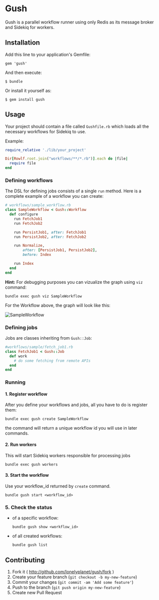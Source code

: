 # Gush

Gush is a parallel workflow runner using only Redis as its message broker and Sidekiq for workers.

## Installation

Add this line to your application's Gemfile:

    gem 'gush'

And then execute:

    $ bundle

Or install it yourself as:

    $ gem install gush

## Usage

Your project should contain a file called `Gushfile.rb` which loads all the necessary workflows for Sidekiq to use.

Example:

```ruby
require_relative './lib/your_project'

Dir[Rowlf.root.join("workflows/**/*.rb")].each do |file|
  require file
end
```

### Defining workflows

The DSL for defining jobs consists of a single `run` method. 
Here is a complete example of a workflow you can create:

```ruby
# workflows/sample_workflow.rb
class SampleWorkflow < Gush::Workflow
  def configure
    run FetchJob1
    run FetchJob2

    run PersistJob1, after: FetchJob1
    run PersistJob2, after: FetchJob2

    run Normalize,
        after: [PersistJob1, PersistJob2],
        before: Index

    run Index
  end
end
```

**Hint:** For debugging purposes you can vizualize the graph using `viz` command:

```
bundle exec gush viz SampleWorkflow
```

For the Workflow above, the graph will look like this:

![SampleWorkflow](http://i.imgur.com/SmeRRVT.png)
### Defining jobs

Jobs are classes inheriting from `Gush::Job`:

```ruby
#workflows/sample/fetch_job1.rb
class FetchJob1 < Gush::Job
  def work
    # do some fetching from remote APIs
  end
end
```

### Running

#### 1. Register workflow

After you define your workflows and jobs, all you have to do is register them:

```
bundle exec gush create SampleWorkflow
```

the command will return a unique workflow id you will use in later commands.

#### 2. Run workers

This will start Sidekiq workers responsible for processing jobs

```
bundle exec gush workers
```

#### 3. Start the workflow

Use your workflow_id returned by `create` command.

```
bundle gush start <workflow_id>
```

### 5. Check the status

- of a specific workflow:

  ```
  bundle gush show <workflow_id>
  ```

- of all created workflows:
  
  ```
  bundle gush list
  ```


## Contributing

1. Fork it ( http://github.com/lonelyplanet/gush/fork )
2. Create your feature branch (`git checkout -b my-new-feature`)
3. Commit your changes (`git commit -am 'Add some feature'`)
4. Push to the branch (`git push origin my-new-feature`)
5. Create new Pull Request
